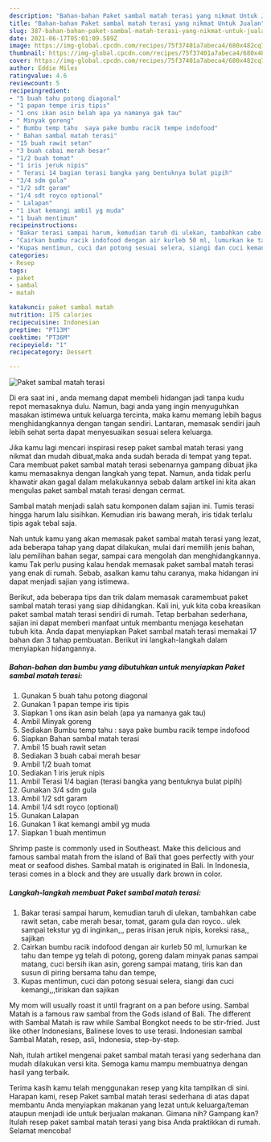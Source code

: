 ```yaml
---
description: "Bahan-bahan Paket sambal matah terasi yang nikmat Untuk Jualan"
title: "Bahan-bahan Paket sambal matah terasi yang nikmat Untuk Jualan"
slug: 387-bahan-bahan-paket-sambal-matah-terasi-yang-nikmat-untuk-jualan
date: 2021-06-17T05:01:09.589Z
image: https://img-global.cpcdn.com/recipes/75f37401a7abeca4/680x482cq70/paket-sambal-matah-terasi-foto-resep-utama.jpg
thumbnail: https://img-global.cpcdn.com/recipes/75f37401a7abeca4/680x482cq70/paket-sambal-matah-terasi-foto-resep-utama.jpg
cover: https://img-global.cpcdn.com/recipes/75f37401a7abeca4/680x482cq70/paket-sambal-matah-terasi-foto-resep-utama.jpg
author: Eddie Miles
ratingvalue: 4.6
reviewcount: 5
recipeingredient:
- "5 buah tahu potong diagonal"
- "1 papan tempe iris tipis"
- "1 ons ikan asin belah apa ya namanya gak tau"
- " Minyak goreng"
- " Bumbu temp tahu  saya pake bumbu racik tempe indofood"
- " Bahan sambal matah terasi"
- "15 buah rawit setan"
- "3 buah cabai merah besar"
- "1/2 buah tomat"
- "1 iris jeruk nipis"
- " Terasi 14 bagian terasi bangka yang bentuknya bulat pipih"
- "3/4 sdm gula"
- "1/2 sdt garam"
- "1/4 sdt royco optional"
- " Lalapan"
- "1 ikat kemangi ambil yg muda"
- "1 buah mentimun"
recipeinstructions:
- "Bakar terasi sampai harum, kemudian taruh di ulekan, tambahkan cabe rawit setan, cabe merah besar, tomat, garam gula dan royco.. ulek sampai tekstur yg di inginkan,,, peras irisan jeruk nipis, koreksi rasa,, sajikan"
- "Cairkan bumbu racik indofood dengan air kurleb 50 ml, lumurkan ke tahu dan tempe yg telah di potong, goreng dalam minyak panas sampai matang, cuci bersih ikan asin, goreng sampai matang, tiris kan dan susun di piring bersama tahu dan tempe,"
- "Kupas mentimun, cuci dan potong sesuai selera, siangi dan cuci kemangi,,,tiriskan dan sajikan"
categories:
- Resep
tags:
- paket
- sambal
- matah

katakunci: paket sambal matah 
nutrition: 175 calories
recipecuisine: Indonesian
preptime: "PT13M"
cooktime: "PT36M"
recipeyield: "1"
recipecategory: Dessert

---
```



![Paket sambal matah terasi](https://img-global.cpcdn.com/recipes/75f37401a7abeca4/680x482cq70/paket-sambal-matah-terasi-foto-resep-utama.jpg)

Di era  saat ini , anda memang dapat membeli hidangan jadi tanpa kudu repot memasaknya dulu. Namun, bagi anda yang ingin menyuguhkan masakan istimewa untuk keluarga tercinta, maka kamu memang lebih bagus menghidangkannya dengan tangan sendiri. Lantaran, memasak sendiri jauh lebih sehat serta dapat menyesuaikan sesuai selera keluarga.

Jika kamu lagi mencari inspirasi resep paket sambal matah terasi yang nikmat dan mudah dibuat,maka anda sudah berada di tempat yang tepat. Cara membuat paket sambal matah terasi  sebenarnya gampang dibuat jika kamu memasaknya dengan langkah yang tepat. Namun, anda tidak perlu khawatir akan gagal dalam melakukannya 
sebab dalam artikel ini kita akan mengulas paket sambal matah terasi dengan cermat.  

Sambal matah menjadi salah satu komponen dalam sajian ini. Tumis terasi hingga harum lalu sisihkan. Kemudian iris bawang merah, iris tidak terlalu tipis agak tebal saja.

Nah untuk kamu yang akan memasak paket sambal matah terasi yang lezat, ada beberapa tahap yang dapat dilakukan, mulai dari memilih jenis bahan, lalu pemilihan bahan segar, sampai cara mengolah dan menghidangkannya. kamu Tak perlu pusing kalau hendak memasak paket sambal matah terasi yang enak di rumah. Sebab, asalkan kamu  tahu caranya, maka hidangan ini dapat menjadi sajian yang istimewa.

Berikut, ada beberapa tips dan trik dalam memasak caramembuat paket sambal matah terasi yang siap dihidangkan. Kali ini, yuk kita coba kreasikan paket sambal matah terasi sendiri di rumah. Tetap berbahan sederhana, sajian ini dapat memberi manfaat untuk membantu menjaga kesehatan tubuh kita. Anda dapat menyiapkan Paket sambal matah terasi memakai 17 bahan dan 3 tahap pembuatan. Berikut ini langkah-langkah dalam menyiapkan hidangannya.

<!--inarticleads1-->

##### Bahan-bahan dan bumbu yang dibutuhkan untuk menyiapkan Paket sambal matah terasi:

1. Gunakan 5 buah tahu potong diagonal
1. Gunakan 1 papan tempe iris tipis
1. Siapkan 1 ons ikan asin belah (apa ya namanya gak tau)
1. Ambil  Minyak goreng
1. Sediakan  Bumbu temp tahu : saya pake bumbu racik tempe indofood
1. Siapkan  Bahan sambal matah terasi
1. Ambil 15 buah rawit setan
1. Sediakan 3 buah cabai merah besar
1. Ambil 1/2 buah tomat
1. Sediakan 1 iris jeruk nipis
1. Ambil  Terasi 1/4 bagian (terasi bangka yang bentuknya bulat pipih)
1. Gunakan 3/4 sdm gula
1. Ambil 1/2 sdt garam
1. Ambil 1/4 sdt royco (optional)
1. Gunakan  Lalapan
1. Gunakan 1 ikat kemangi ambil yg muda
1. Siapkan 1 buah mentimun


Shrimp paste is commonly used in Southeast. Make this delicious and famous sambal matah from the island of Bali that goes perfectly with your meat or seafood dishes. Sambal matah is originated in Bali. In Indonesia, terasi comes in a block and they are usually dark brown in color. 

<!--inarticleads2-->

##### Langkah-langkah membuat Paket sambal matah terasi:

1. Bakar terasi sampai harum, kemudian taruh di ulekan, tambahkan cabe rawit setan, cabe merah besar, tomat, garam gula dan royco.. ulek sampai tekstur yg di inginkan,,, peras irisan jeruk nipis, koreksi rasa,, sajikan
1. Cairkan bumbu racik indofood dengan air kurleb 50 ml, lumurkan ke tahu dan tempe yg telah di potong, goreng dalam minyak panas sampai matang, cuci bersih ikan asin, goreng sampai matang, tiris kan dan susun di piring bersama tahu dan tempe,
1. Kupas mentimun, cuci dan potong sesuai selera, siangi dan cuci kemangi,,,tiriskan dan sajikan


My mom will usually roast it until fragrant on a pan before using. Sambal Matah is a famous raw sambal from the Gods island of Bali. The different with Sambal Matah is raw while Sambal Bongkot needs to be stir-fried. Just like other Indonesians, Balinese loves to use terasi. Indonesian sambal Sambal Matah, resep, asli, Indonesia, step-by-step. 

Nah, itulah artikel mengenai  paket sambal matah terasi  yang sederhana dan mudah dilakukan versi kita. Semoga kamu mampu membuatnya dengan hasil yang terbaik. 

Terima kasih kamu telah menggunakan resep yang kita tampilkan di sini. Harapan kami, resep  Paket sambal matah terasi sederhana di atas dapat membantu Anda menyiapkan makanan yang lezat untuk keluarga/teman ataupun menjadi ide untuk berjualan makanan. Gimana nih? Gampang kan? Itulah resep paket sambal matah terasi yang bisa Anda praktikkan di rumah. Selamat mencoba!

